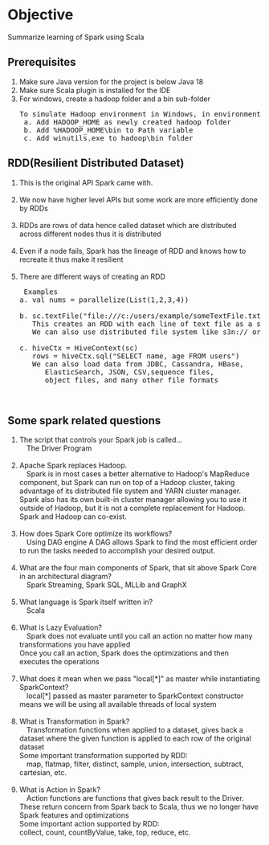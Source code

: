 # Objective

Summarize learning of Spark using Scala

## Prerequisites

1. Make sure Java version for the project is below Java 18
2. Make sure Scala plugin is installed for the IDE
3. For windows, create a hadoop folder and a bin sub-folder
    <pre>To simulate Hadoop environment in Windows, in environment variable
    a. Add HADOOP_HOME as newly created hadoop folder
    b. Add %HADOOP_HOME\bin to Path variable
    c. Add winutils.exe to hadoop\bin folder</pre>

## RDD(Resilient Distributed Dataset)

1. This is the original API Spark came with. <br><br>
2. We now have higher level APIs but some work are more efficiently done by RDDs <br><br>
3. RDDs are rows of data hence called dataset which are distributed across different nodes thus it is distributed <br><br>
4. Even if a node fails, Spark has the lineage of RDD and knows how to recreate it thus make it resilient <br><br>
5. There are different ways of creating an RDD
   <pre> Examples
   a. val nums = parallelize(List(1,2,3,4))
   
   b. sc.textFile("file:///c:/users/example/someTextFile.txt")
      This creates an RDD with each line of text file as a separate row
      We can also use distributed file system like s3n:// or hdfs://
   
   c. hiveCtx = HiveContext(sc) 
      rows = hiveCtx.sql("SELECT name, age FROM users")
      We can also load data from JDBC, Cassandra, HBase, 
         ElasticSearch, JSON, CSV,sequence files, 
         object files, and many other file formats </pre> <br>
   
## Some spark related questions

1. The script that controls your Spark job is called... <br>
   &emsp;The Driver Program
   <br><br>
2. Apache Spark replaces Hadoop. <br>
   &emsp;Spark is in most cases a better alternative to Hadoop's MapReduce component,
   but Spark can run on top of a Hadoop cluster, taking advantage of its distributed file system and YARN cluster manager.
   Spark also has its own built-in cluster manager allowing you to use it outside of Hadoop,
   but it is not a complete replacement for Hadoop. Spark and Hadoop can co-exist.
   <br><br>
3. How does Spark Core optimize its workflows? <br>
   &emsp;Using DAG engine
   A DAG allows Spark to find the most efficient order to run the tasks needed to accomplish your desired output.
   <br><br>
4. What are the four main components of Spark, that sit above Spark Core in an architectural diagram? <br>
&emsp;Spark Streaming, Spark SQL, MLLib and GraphX
   <br><br>
5. What language is Spark itself written in? <br>
   &emsp;Scala <br><br>
6. What is Lazy Evaluation? <br>
   &emsp;Spark does not evaluate until you call an action no matter how many transformations you have applied <br>
   Once you call an action, Spark does the optimizations and then executes the operations <br><br>
7. What does it mean when we pass "local[\*]" as master while instantiating SparkContext? <br>
   &emsp;local[\*] passed as master parameter to SparkContext constructor means 
   we will be using all available threads of local system <br><br>
8. What is Transformation in Spark? <br>
   &emsp;Transformation functions when applied to a dataset, gives back a dataset where the given function
   is applied to each row of the original dataset <br>
   Some important transformation supported by RDD: <br>
   &emsp;map, flatmap, filter, distinct, sample, union, intersection, subtract, cartesian, etc. <br><br>
9. What is Action in Spark? <br>
   &emsp;Action functions are functions that gives back result to the Driver. These return concern from Spark back to Scala,
   thus we no longer have Spark features and optimizations <br>
   Some important action supported by RDD: <br>
   collect, count, countByValue, take, top, reduce, etc. <br><br>